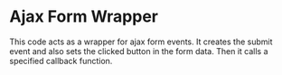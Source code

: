 Ajax Form Wrapper
=================

This code acts as a wrapper for ajax form events.  It creates the submit
event and also sets the clicked button in the form data.  Then it calls
a specified callback function.
